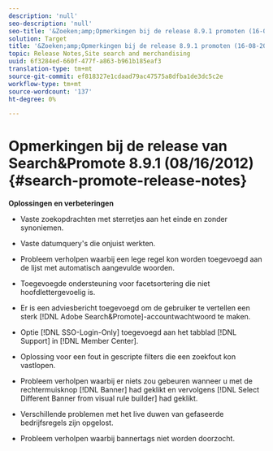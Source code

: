 ```yaml
---
description: 'null'
seo-description: 'null'
seo-title: '&Zoeken;amp;Opmerkingen bij de release 8.9.1 promoten (16-08-2012)'
solution: Target
title: '&Zoeken;amp;Opmerkingen bij de release 8.9.1 promoten (16-08-2012)'
topic: Release Notes,Site search and merchandising
uuid: 6f3284ed-660f-477f-a863-b961b185eaf3
translation-type: tm+mt
source-git-commit: ef818327e1cdaad79ac47575a8dfba1de3dc5c2e
workflow-type: tm+mt
source-wordcount: '137'
ht-degree: 0%

---
```



# Opmerkingen bij de release van Search&amp;Promote 8.9.1 (08/16/2012){#search-promote-release-notes}

**Oplossingen en verbeteringen**

* Vaste zoekopdrachten met sterretjes aan het einde en zonder synoniemen.
* Vaste datumquery&#39;s die onjuist werkten.
* Probleem verholpen waarbij een lege regel kon worden toegevoegd aan de lijst met automatisch aangevulde woorden.
* Toegevoegde ondersteuning voor facetsortering die niet hoofdlettergevoelig is.
* Er is een adviesbericht toegevoegd om de gebruiker te vertellen een sterk [!DNL Adobe Search&Promote]-accountwachtwoord te maken.
* Optie [!DNL SSO-Login-Only] toegevoegd aan het tabblad [!DNL Support] in [!DNL Member Center].

* Oplossing voor een fout in gescripte filters die een zoekfout kon vastlopen.
* Probleem verholpen waarbij er niets zou gebeuren wanneer u met de rechtermuisknop [!DNL Banner] had geklikt en vervolgens [!DNL Select Different Banner from visual rule builder] had geklikt.

* Verschillende problemen met het live duwen van gefaseerde bedrijfsregels zijn opgelost.
* Probleem verholpen waarbij bannertags niet worden doorzocht.

